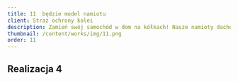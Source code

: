 ```yaml
---
title: 11  będzie model namiotu
client: Straż ochrony kolei
description: Zamień swój samochód w dom na kółkach! Nasze namioty dachowe to połączenie wygody, trwałości i wolności podróżowania bez ograniczeń.
thumbnail: /content/works/img/11.png
order: 11
---
```


## Realizacja 4

